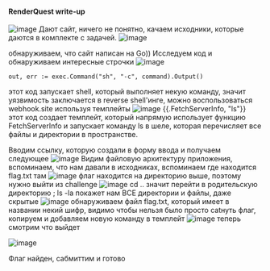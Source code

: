 #### RenderQuest write-up
![image](https://github.com/Seven11Eleven/CTF-writeups/assets/120821293/c938b0a7-98df-4d89-86b3-6e39fa94b6a6)
Дают сайт, ничего не понятно, качаем исходники, которые даются в комплекте с задачей.
![image](https://github.com/Seven11Eleven/CTF-writeups/assets/120821293/f312d864-87e0-4512-a56e-1abf84882570)

обнаруживаем, что сайт написан на Go))
Исследуем код и обнаруживаем интересные строчки ![image](https://github.com/Seven11Eleven/CTF-writeups/assets/120821293/fb72f69d-4cf9-433a-8108-52545eb128bf)
```
out, err := exec.Command("sh", "-c", command).Output()
```
этот код запускает shell, который выполняет некую команду, значит уязвимость заключается в reverse shell'инге, можно воспользоваться webhook.site используя темплейты
![image](https://github.com/Seven11Eleven/CTF-writeups/assets/120821293/af769766-e2ff-439f-a1a4-ca3d1120f68e)
{{.FetchServerInfo, "ls"}} этот код создает темплейт, который напрямую использует функцию FetchServerInfo и запускает команду ls в шеле, которая перечисляет все файлы и директории в пространстве.

Вводим ссылку, которую создали в форму ввода и получаем следующее
![image](https://github.com/Seven11Eleven/CTF-writeups/assets/120821293/7e0e6470-6204-4a22-ba1b-6ea470dd184c)
Видим файловую архитектуру приложения, вспоминаем, что нам давали в исходниках, вспоминаем где находится flag.txt там
![image](https://github.com/Seven11Eleven/CTF-writeups/assets/120821293/aa40c486-0e3d-4584-a760-30e36e737848)
флаг находится на директорию выше, поэтому нужно выйти из challenge
![image](https://github.com/Seven11Eleven/CTF-writeups/assets/120821293/a05ce574-1533-42de-810b-f3f8ac07b0c2)
cd .. значит перейти в родительскую директорию ; ls -la покажет нам ВСЕ директории и файлы, даже скрытые
![image](https://github.com/Seven11Eleven/CTF-writeups/assets/120821293/ec9e2c92-426d-475f-8d57-3dfa41ef6a59)
обнаруживаем файл flag.txt, который имеет в названии некий шифр, видимо чтобы нельзя было просто catнуть флаг, копируем и добавляем новую команду в темплейт
![image](https://github.com/Seven11Eleven/CTF-writeups/assets/120821293/3fade326-33a7-406f-a3f9-c4fca3e17ef5)
теперь смотрим что выйдет

![image](https://github.com/Seven11Eleven/CTF-writeups/assets/120821293/b6a4e074-0c05-4dac-8017-abbcdc9d78ed)

Флаг найден, сабмиттим и готово
